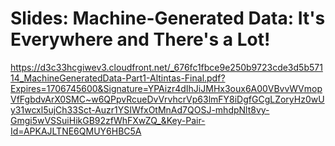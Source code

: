 # Slides: Machine-Generated Data: It's Everywhere and There's a Lot!

https://d3c33hcgiwev3.cloudfront.net/_676fc1fbce9e250b9723cde3d5b57114_MachineGeneratedData-Part1-Altintas-Final.pdf?Expires=1706745600&Signature=YPAizr4dIhJiJMHx3oux6A00VBvvWVmopVfFgbdvArX0SMC~w6QPpvRcueDvVrvhcrVp63lmFY8iDgfGCgLZoryHz0wUy31wcxl5ujCh33Sct-Auzr1YSIWfxOtMnAd7QOSJ-mhdpNlt8vy-Gmgi5wVSSuiHikGB92zfWhFXwZQ_&Key-Pair-Id=APKAJLTNE6QMUY6HBC5A